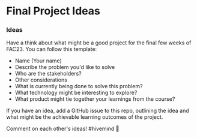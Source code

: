 # Final Project Ideas

### Ideas

Have a think about what might be a good project for the final few weeks of FAC23. 
You can follow this template: 

- Name (Your name)
- Describe the problem you'd like to solve
- Who are the stakeholders?
- Other considerations
- What is currently being done to solve this problem?
- What technology might be interesting to explore? 
- What product might tie together your learnings from the course?

If you have an idea, add a GitHub issue to this repo, outlining the idea and what might be the achievable learning outcomes of the project.

Comment on each other's ideas! #hivemind 🐝
